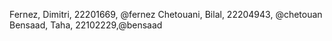 Fernez, Dimitri, 22201669, @fernez
Chetouani, Bilal, 22204943, @chetouan
Bensaad, Taha, 22102229,@bensaad